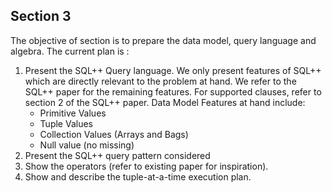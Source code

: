 ## Section 3

The objective of section is to prepare the data model, query language and algebra. The current plan is :

 1. Present the SQL++ Query language. We only present features of SQL++ which are directly relevant to the problem at hand. We refer to the SQL++ paper for the remaining features. For supported clauses, refer to section 2 of the SQL++ paper. Data Model Features at hand include:
    - Primitive Values
    - Tuple Values
    - Collection Values (Arrays and Bags)
    - Null value (no missing)
 2. Present the SQL++ query pattern considered
 3. Show the operators (refer to existing paper for inspiration).
 4. Show and describe the tuple-at-a-time execution plan.
